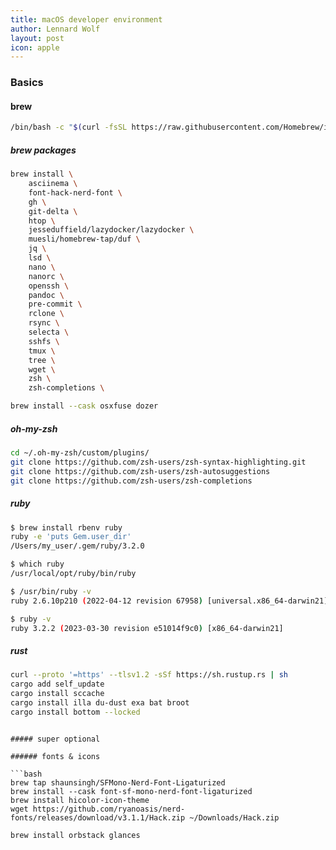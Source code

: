 ```yaml
---
title: macOS developer environment 
author: Lennard Wolf
layout: post
icon: apple
---
```

### Basics

#### brew

```bash
/bin/bash -c "$(curl -fsSL https://raw.githubusercontent.com/Homebrew/install/HEAD/install.sh)"
```
<!--more-->
##### brew packages

```bash
brew install \
    asciinema \
    font-hack-nerd-font \
    gh \
    git-delta \
    htop \
    jesseduffield/lazydocker/lazydocker \
    muesli/homebrew-tap/duf \
    jq \
    lsd \
    nano \
    nanorc \
    openssh \
    pandoc \
    pre-commit \
    rclone \
    rsync \
    selecta \
    sshfs \
    tmux \
    tree \
    wget \
    zsh \
    zsh-completions \

brew install --cask osxfuse dozer

```
##### oh-my-zsh

```bash
cd ~/.oh-my-zsh/custom/plugins/
git clone https://github.com/zsh-users/zsh-syntax-highlighting.git
git clone https://github.com/zsh-users/zsh-autosuggestions
git clone https://github.com/zsh-users/zsh-completions
```

##### ruby

```bash
$ brew install rbenv ruby
ruby -e 'puts Gem.user_dir'
/Users/my_user/.gem/ruby/3.2.0

$ which ruby
/usr/local/opt/ruby/bin/ruby

$ /usr/bin/ruby -v
ruby 2.6.10p210 (2022-04-12 revision 67958) [universal.x86_64-darwin21]

$ ruby -v
ruby 3.2.2 (2023-03-30 revision e51014f9c0) [x86_64-darwin21]
```

##### rust

```bash
curl --proto '=https' --tlsv1.2 -sSf https://sh.rustup.rs | sh
cargo add self_update
cargo install sccache
cargo install illa du-dust exa bat broot
cargo install bottom --locked
```


```

##### super optional

###### fonts & icons

```bash
brew tap shaunsingh/SFMono-Nerd-Font-Ligaturized
brew install --cask font-sf-mono-nerd-font-ligaturized
brew install hicolor-icon-theme
wget https://github.com/ryanoasis/nerd-fonts/releases/download/v3.1.1/Hack.zip ~/Downloads/Hack.zip
```

```bash
brew install orbstack glances
```
